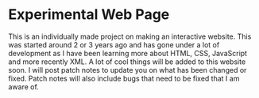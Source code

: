 # Experimental Web Page
This is an individually made project on making an interactive website.
This was started around 2 or 3 years ago and has gone under a lot of development as I have been learning more about HTML, CSS, JavaScript and more recently XML.
A lot of cool things will be added to this website soon.
I will post patch notes to update you on what has been changed or fixed.
Patch notes will also include bugs that need to be fixed that I am aware of.
